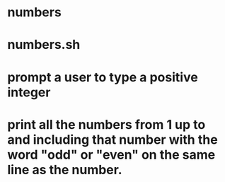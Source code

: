 # numbers
# numbers.sh
# prompt a user to type a positive integer 
# print all the numbers from 1 up to and including that number with the word "odd" or "even" on the same line as the number.
